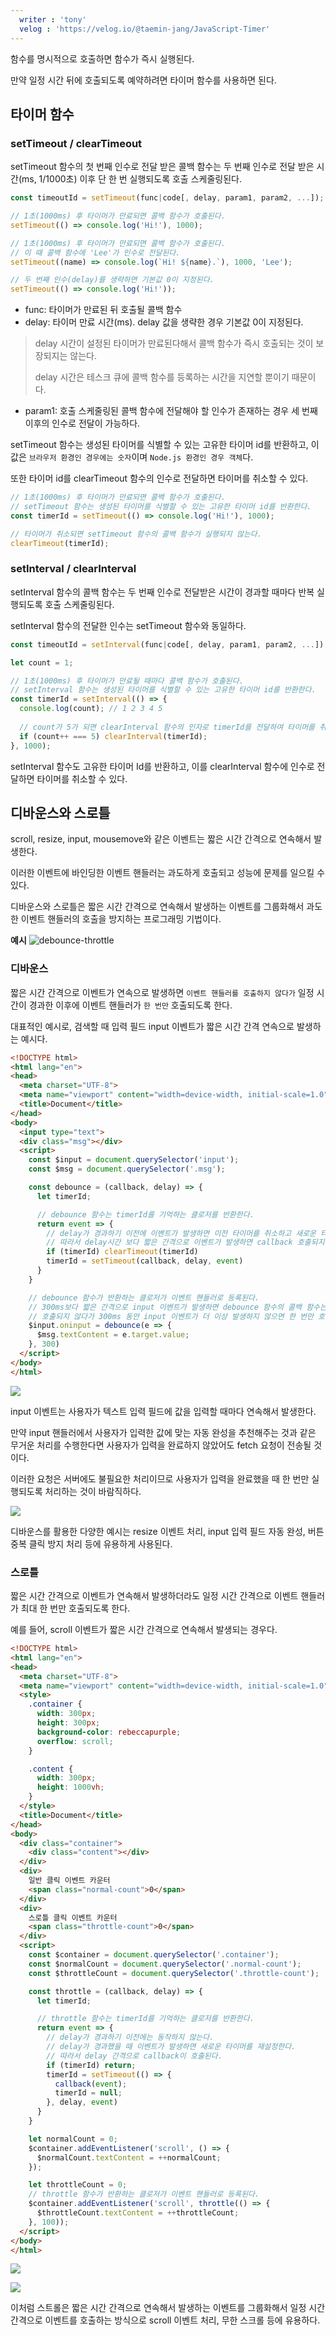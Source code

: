 ```yaml
---
  writer : 'tony'
  velog : 'https://velog.io/@taemin-jang/JavaScript-Timer'
---
```


함수를 명시적으로 호출하면 함수가 즉시 실행된다.

만약 일정 시간 뒤에 호출되도록 예약하려면 타이머 함수를 사용하면 된다.

## 타이머 함수
### setTimeout / clearTimeout
setTimeout 함수의 첫 번째 인수로 전달 받은 콜백 함수는 두 번째 인수로 전달 받은 시간(ms, 1/1000초) 이후 단 한 번 실행되도록 호출 스케줄링된다.

```js
const timeoutId = setTimeout(func|code[, delay, param1, param2, ...]);

// 1초(1000ms) 후 타이머가 만료되면 콜백 함수가 호출된다.
setTimeout(() => console.log('Hi!'), 1000);

// 1초(1000ms) 후 타이머가 만료되면 콜백 함수가 호출된다.
// 이 때 콜백 함수에 'Lee'가 인수로 전달된다.
setTimeout((name) => console.log(`Hi! ${name}.`), 1000, 'Lee');

// 두 번째 인수(delay)를 생략하면 기본값 0이 지정된다.
setTimeout(() => console.log('Hi!'));
```
- func: 타이머가 만료된 뒤 호출될 콜백 함수
- delay: 타이머 만료 시간(ms). delay 값을 생략한 경우 기본값 0이 지정된다.
> delay 시간이 설정된 타이머가 만료된다해서 콜백 함수가 즉시 호출되는 것이 보장되지는 않는다.
> 
> delay 시간은 테스크 큐에 콜백 함수를 등록하는 시간을 지연할 뿐이기 때문이다.
- param1: 호출 스케줄링된 콜백 함수에 전달해야 할 인수가 존재하는 경우 세 번째 이후의 인수로 전달이 가능하다.

setTimeout 함수는 생성된 타이머를 식별할 수 있는 고유한 타이머 id를 반환하고, 이 값은 `브라우저 환경인 경우에는 숫자`이며 `Node.js 환경인 경우 객체`다.

또한 타이머 id를 clearTimeout 함수의 인수로 전달하면 타이머를 취소할 수 있다.

```js
// 1초(1000ms) 후 타이머가 만료되면 콜백 함수가 호출된다.
// setTimeout 함수는 생성된 타이머를 식별할 수 있는 고유한 타이머 id를 반환한다.
const timerId = setTimeout(() => console.log('Hi!'), 1000);

// 타이머가 취소되면 setTimeout 함수의 콜백 함수가 실행되지 않는다.
clearTimeout(timerId);
```

### setInterval / clearInterval
setInterval 함수의 콜백 함수는 두 번째 인수로 전달받은 시간이 경과할 때마다 반복 실행되도록 호출 스케줄링된다.

setInterval 함수의 전달한 인수는 setTimeout 함수와 동일하다.

```js
const timeoutId = setInterval(func|code[, delay, param1, param2, ...]);

let count = 1;

// 1초(1000ms) 후 타이머가 만료될 때마다 콜백 함수가 호출된다.
// setInterval 함수는 생성된 타이머를 식별할 수 있는 고유한 타이머 id를 반환한다.
const timerId = setInterval(() => {
  console.log(count); // 1 2 3 4 5
  
  // count가 5가 되면 clearInterval 함수의 인자로 timerId를 전달하여 타이머를 취소한다.
  if (count++ === 5) clearInterval(timerId);
}, 1000);
```
setInterval 함수도 고유한 타이머 Id를 반환하고, 이를 clearInterval 함수에 인수로 전달하면 타이머를 취소할 수 있다.

## 디바운스와 스로틀
scroll, resize, input, mousemove와 같은 이벤트는 짧은 시간 간격으로 연속해서 발생한다.

이러한 이벤트에 바인딩한 이벤트 핸들러는 과도하게 호출되고 성능에 문제를 일으킬 수 있다.

디바운스와 스로틀은 짧은 시간 간격으로 연속해서 발생하는 이벤트를 그룹화해서 과도한 이벤트 핸들러의 호출을 방지하는 프로그래밍 기법이다.

**예시**
![debounce-throttle](https://velog.velcdn.com/images/taemin-jang/post/0a6ea477-1190-444d-8047-c230b5a971a7/image.gif)

### 디바운스
짧은 시간 간격으로 이벤트가 연속으로 발생하면 `이벤트 핸들러를 호출하지 않다가` 일정 시간이 경과한 이후에 이벤트 핸들러가 `한 번만` 호출되도록 한다.

대표적인 예시로, 검색할 때 입력 필드 input 이벤트가 짧은 시간 간격 연속으로 발생하는 예시다.

```html
<!DOCTYPE html>
<html lang="en">
<head>
  <meta charset="UTF-8">
  <meta name="viewport" content="width=device-width, initial-scale=1.0">
  <title>Document</title>
</head>
<body>
  <input type="text">
  <div class="msg"></div>
  <script>
    const $input = document.querySelector('input');
    const $msg = document.querySelector('.msg');

    const debounce = (callback, delay) => {
      let timerId;

      // debounce 함수는 timerId를 기억하는 클로저를 반환한다.
      return event => {
        // delay가 경과하기 이전에 이벤트가 발생하면 이전 타이머를 취소하고 새로운 타이머로 재설정한다.
        // 따라서 delay시간 보다 짧은 간격으로 이벤트가 발생하면 callback 호출되지 않는다.
        if (timerId) clearTimeout(timerId)
        timerId = setTimeout(callback, delay, event)
      }
    }

    // debounce 함수가 반환하는 클로저가 이벤트 핸들러로 등록된다.
    // 300ms보다 짧은 간격으로 input 이벤트가 발생하면 debounce 함수의 콜백 함수는
    // 호출되지 않다가 300ms 동안 input 이벤트가 더 이상 발생하지 않으면 한 번만 호출된다.
    $input.oninput = debounce(e => {
      $msg.textContent = e.target.value;
    }, 300)
  </script>
</body>
</html>
```
![](https://velog.velcdn.com/images/taemin-jang/post/4e293bd1-4a8c-403e-899a-99efdb9e04a7/image.gif)

input 이벤트는 사용자가 텍스트 입력 필드에 값을 입력할 때마다 연속해서 발생한다.

만약 input 핸들러에서 사용자가 입력한 값에 맞는 자동 완성을 추천해주는 것과 같은 무거운 처리를 수행한다면 사용자가 입력을 완료하지 않았어도 fetch 요청이 전송될 것이다.

이러한 요청은 서버에도 불필요한 처리이므로 사용자가 입력을 완료했을 때 한 번만 실행되도록 처리하는 것이 바람직하다.

![](https://velog.velcdn.com/images/taemin-jang/post/7465d30c-4258-43b0-885b-0bf214d83c18/image.png)

디바운스를 활용한 다양한 예시는 resize 이벤트 처리, input 입력 필드 자동 완성, 버튼 중복 클릭 방지 처리 등에 유용하게 사용된다.

### 스로틀
짧은 시간 간격으로 이벤트가 연속해서 발생하더라도 일정 시간 간격으로 이벤트 핸들러가 최대 한 번만 호출되도록 한다.

예를 들어, scroll 이벤트가 짧은 시간 간격으로 연속해서 발생되는 경우다.

```html
<!DOCTYPE html>
<html lang="en">
<head>
  <meta charset="UTF-8">
  <meta name="viewport" content="width=device-width, initial-scale=1.0">
  <style>
    .container {
      width: 300px;
      height: 300px;
      background-color: rebeccapurple;
      overflow: scroll;
    }

    .content {
      width: 300px;
      height: 1000vh;
    }
  </style>
  <title>Document</title>
</head>
<body>
  <div class="container">
    <div class="content"></div>
  </div>
  <div>
    일반 클릭 이벤트 카운터
    <span class="normal-count">0</span>
  </div>
  <div>
    스로틀 클릭 이벤트 카운터
    <span class="throttle-count">0</span>
  </div>
  <script>
    const $container = document.querySelector('.container');
    const $normalCount = document.querySelector('.normal-count');
    const $throttleCount = document.querySelector('.throttle-count');

    const throttle = (callback, delay) => {
      let timerId;

      // throttle 함수는 timerId를 기억하는 클로저를 반환한다.
      return event => {
        // delay가 경과하기 이전에는 동작하지 않는다.
        // delay가 경과했을 때 이벤트가 발생하면 새로운 타이머를 재설정한다.
        // 따라서 delay 간격으로 callback이 호출된다.
        if (timerId) return;
        timerId = setTimeout(() => {
          callback(event);
          timerId = null;
        }, delay, event)
      }
    }

    let normalCount = 0;
    $container.addEventListener('scroll', () => {
      $normalCount.textContent = ++normalCount;
    });

    let throttleCount = 0;
    // throttle 함수가 반환하는 클로저가 이벤트 핸들러로 등록된다.
    $container.addEventListener('scroll', throttle(() => {
      $throttleCount.textContent = ++throttleCount;
    }, 100));
  </script>
</body>
</html>
```

![](https://velog.velcdn.com/images/taemin-jang/post/478d6606-24f0-4637-8d13-2232a30b3285/image.gif)

![](https://velog.velcdn.com/images/taemin-jang/post/ceb43bca-62ca-4a51-8e4b-236b7c2ac733/image.png)

이처럼 스트롤은 짧은 시간 간격으로 연속해서 발생하는 이벤트를 그룹화해서 일정 시간 간격으로 이벤트를 호출하는 방식으로 scroll 이벤트 처리, 무한 스크롤 등에 유용하다.
